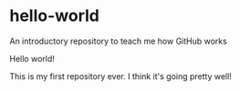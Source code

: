 # hello-world
An introductory repository to teach me how GitHub works

Hello world! 

This is my first repository ever. 
I think it's going pretty well! 
